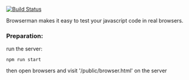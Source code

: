 [![Build Status](https://api.travis-ci.org/cortexjs/browserman.svg?branch=master)](https://travis-ci.org/cortexjs/browserman)

Browserman makes it easy to test your javascript code in real browsers.

### Preparation:

run the server:

	npm run start
	
then open browsers and visit '/public/browser.html' on the server
